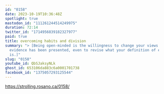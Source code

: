 ```yaml
---
id: "0158"
date: 2023-10-19T10:36:48Z
spotlight: true
mastodon_id: "111261244514249975"
duration: 72:14
twitter_id: "1714956839182327977"
paid: true
title: overcoming habits and division
summary: "> [Being open-minded is the willingness to change your views if
  evidence has been presented, even to revise what your definition of evidence
  is.]"
slug: "0158"
youtube_id: QbSJaksyNLk
ghost_id: 653106da883c6a0001701738
facebook_id: "1375057293125544"
---
```

https://strolling.rosano.ca/0158/

